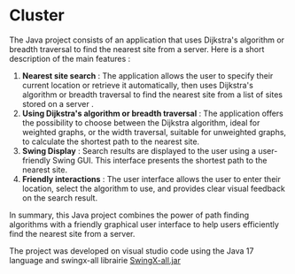 # Cluster

The Java project consists of an application that uses Dijkstra's algorithm or breadth traversal to find the nearest site from a server. Here is a short description of the main features :

1. **Nearest site search** : The application allows the user to specify their current location or retrieve it automatically, then uses Dijkstra's algorithm or breadth traversal to find the nearest site from a list of sites stored on a server .
2. **Using Dijkstra's algorithm or breadth traversal** : The application offers the possibility to choose between the Dijkstra algorithm, ideal for weighted graphs, or the width traversal, suitable for unweighted graphs, to calculate the shortest path to the nearest site.
3. **Swing Display** : Search results are displayed to the user using a user-friendly Swing GUI. This interface presents the shortest path to the nearest site.
4. **Friendly interactions** : The user interface allows the user to enter their location, select the algorithm to use, and provides clear visual feedback on the search result.

In summary, this Java project combines the power of path finding algorithms with a friendly graphical user interface to help users efficiently find the nearest site from a server.

The project was developed on visual studio code using the Java 17 language and swingx-all librairie [SwingX-all.jar](https://jar-download.com/artifacts/org.swinglabs.swingx/swingx-all/1.6.4/source-code)
